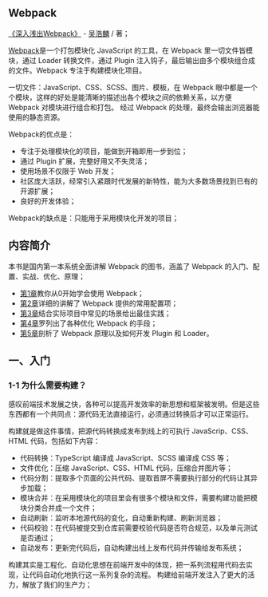 ## Webpack
[《深入浅出Webpack》](http://webpack.wuhaolin.cn) - [吴浩麟](https://github.com/gwuhaolin/dive-into-webpack) / 著；

[Webpack](https://webpack.docschina.org/)是一个打包模块化 JavaScript 的工具，在 Webpack 里一切文件皆模块，通过 Loader 转换文件，通过 Plugin 注入钩子，最后输出由多个模块组合成的文件。Webpack 专注于构建模块化项目。

一切文件：JavaScript、CSS、SCSS、图片、模板，在 Webpack 眼中都是一个个模块，这样的好处是能清晰的描述出各个模块之间的依赖关系，以方便 Webpack 对模块进行组合和打包。 经过 Webpack 的处理，最终会输出浏览器能使用的静态资源。

Webpack的优点是：
  * 专注于处理模块化的项目，能做到开箱即用一步到位；
  * 通过 Plugin 扩展，完整好用又不失灵活；
  * 使用场景不仅限于 Web 开发；
  * 社区庞大活跃，经常引入紧跟时代发展的新特性，能为大多数场景找到已有的开源扩展；
  * 良好的开发体验；

Webpack的缺点是：只能用于采用模块化开发的项目；

## 内容简介
本书是国内第一本系统全面讲解 Webpack 的图书，涵盖了 Webpack 的入门、配置、实战、优化、原理；
  * [第1章](http://webpack.wuhaolin.cn/1%E5%85%A5%E9%97%A8/)教你从0开始学会使用 Webpack；
  * [第2章](http://webpack.wuhaolin.cn/2%E9%85%8D%E7%BD%AE/)详细的讲解了 Webpack 提供的常用配置项；
  * [第3章](http://webpack.wuhaolin.cn/3%E5%AE%9E%E6%88%98/)结合实际项目中常见的场景给出最佳实践；
  * [第4章](http://webpack.wuhaolin.cn/4%E4%BC%98%E5%8C%96/)罗列出了各种优化 Webpack 的手段；
  * [第5章](http://webpack.wuhaolin.cn/5%E5%8E%9F%E7%90%86/)剖析了 Webpack 原理以及如何开发 Plugin 和 Loader。

## 一、入门
### 1-1 为什么需要构建？
感叹前端技术发展之快，各种可以提高开发效率的新思想和框架被发明。但是这些东西都有一个共同点：源代码无法直接运行，必须通过转换后才可以正常运行。

构建就是做这件事情，把源代码转换成发布到线上的可执行 JavaScrip、CSS、HTML 代码，包括如下内容：
  * 代码转换：TypeScript 编译成 JavaScript、SCSS 编译成 CSS 等；
  * 文件优化：压缩 JavaScript、CSS、HTML 代码，压缩合并图片等；
  * 代码分割：提取多个页面的公共代码、提取首屏不需要执行部分的代码让其异步加载；
  * 模块合并：在采用模块化的项目里会有很多个模块和文件，需要构建功能把模块分类合并成一个文件；
  * 自动刷新：监听本地源代码的变化，自动重新构建、刷新浏览器；
  * 代码校验：在代码被提交到仓库前需要校验代码是否符合规范，以及单元测试是否通过；
  * 自动发布：更新完代码后，自动构建出线上发布代码并传输给发布系统；

构建其实是工程化、自动化思想在前端开发中的体现，把一系列流程用代码去实现，让代码自动化地执行这一系列复杂的流程。 构建给前端开发注入了更大的活力，解放了我们的生产力；
